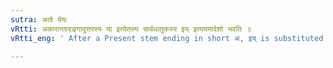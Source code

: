 ```yaml
---
sutra: अतो येयः
vRtti: अकारान्तादङ्गादुत्तरस्य या इत्येतस्य सार्वधातुकस्य इय् इत्ययमादेशो भवति ॥
vRtti_eng: ' After a Present stem ending in short अ, इय् is substituted for the _sarvadhatuka_ या (i.e. for the या of the augment यास् of the Potential).'

---
```

